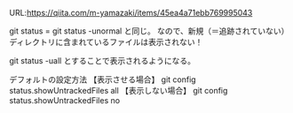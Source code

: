 URL:https://qiita.com/m-yamazaki/items/45ea4a71ebb769995043

git status = git status -unormal
と同じ。
なので、新規（＝追跡されていない）ディレクトリに含まれているファイルは表示されない！

git status -uall
とすることで表示されるようになる。

デフォルトの設定方法
【表示させる場合】
git config status.showUntrackedFiles all
【表示しない場合】
git config status.showUntrackedFiles no